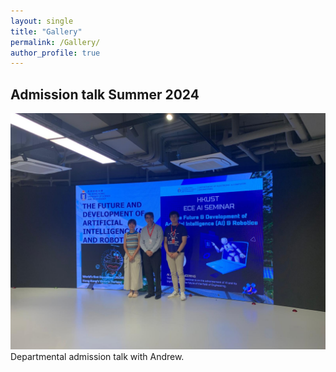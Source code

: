 ```yaml
---
layout: single
title: "Gallery"
permalink: /Gallery/
author_profile: true
---
```

## Admission talk Summer 2024 
<img src="/images/SS talk with andrew.jpg" />
Departmental admission talk with Andrew.
